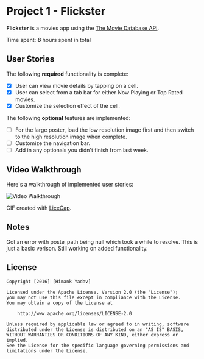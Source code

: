 # Project 1 - Flickster

**Flickster** is a movies app using the [The Movie Database API](http://docs.themoviedb.apiary.io/#).

Time spent: **8** hours spent in total

## User Stories

The following **required** functionality is complete:

- [x] User can view movie details by tapping on a cell.
- [x] User can select from a tab bar for either Now Playing or Top Rated movies.
- [x] Customize the selection effect of the cell.

The following **optional** features are implemented:

- [ ] For the large poster, load the low resolution image first and then switch to the high resolution image when complete.
- [ ] Customize the navigation bar.
- [ ] Add in any optionals you didn't finish from last week.

## Video Walkthrough 

Here's a walkthrough of implemented user stories:

<img src='https://github.com/him229/iOS-Flicks/blob/master/flickster_basic_part_2_gif.gif' title='Video Walkthrough' width='' alt='Video Walkthrough' />

GIF created with [LiceCap](http://www.cockos.com/licecap/).

## Notes

Got an error with poste_path being null which took a while to resolve. This is just a basic verison. Still working on added functionality.

## License

    Copyright [2016] [Himank Yadav]

    Licensed under the Apache License, Version 2.0 (the "License");
    you may not use this file except in compliance with the License.
    You may obtain a copy of the License at

        http://www.apache.org/licenses/LICENSE-2.0

    Unless required by applicable law or agreed to in writing, software
    distributed under the License is distributed on an "AS IS" BASIS,
    WITHOUT WARRANTIES OR CONDITIONS OF ANY KIND, either express or implied.
    See the License for the specific language governing permissions and
    limitations under the License.

